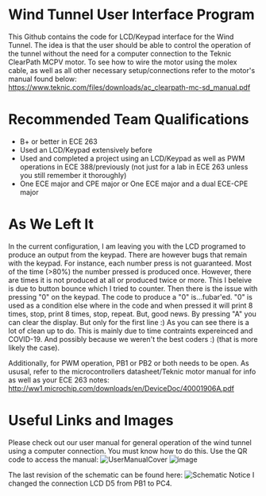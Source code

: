 # Wind Tunnel User Interface Program
This Github contains the code for LCD/Keypad interface for the Wind Tunnel.
The idea is that the user should be able to control the operation of the tunnel without
the need for a computer connection to the Teknic ClearPath MCPV motor. 
To see how to wire the motor using the molex cable, as well as all other necessary setup/connections
refer to the motor's manual found below:
https://www.teknic.com/files/downloads/ac_clearpath-mc-sd_manual.pdf

# Recommended Team Qualifications
* B+ or better in ECE 263
* Used an LCD/Keypad extensively before
* Used and completed a project using an LCD/Keypad as well as PWM operations in ECE 388/previously
(not just for a lab in ECE 263 unless you still remember it thoroughly)
* One ECE major and CPE major or One ECE major and a dual ECE-CPE major

# As We Left It
In the current configuration, I am leaving you with the LCD programed to produce an output from the keypad.
There are however bugs that remain with the keypad. For instance, each number press is not guaranteed. 
Most of the time (>80%) the number pressed is produced once. However, there are times it is not produced at all
or produced twice or more. This I beleive is due to button bounce which I tried to counter. Then there is the issue
with pressing "0" on the keypad. The code to produce a "0" is...fubar'ed. "0" is used as a condition else where in the code
and when pressed it will print 8 times, stop, print 8 times, stop, repeat. But, good news. By pressing "A" you can clear the display.
But only for the first line :) As you can see there is a lot of clean up to do. This is mainly due to time contraints expereinced and COVID-19.
And possibly because we weren't the best coders :) (that is more likely the case).

Additionally, for PWM operation, PB1 or PB2 or both needs to be open. As ususal, refer to the microcontrollers datasheet/Teknic motor manual for info 
as well as your ECE 263 notes:
http://ww1.microchip.com/downloads/en/DeviceDoc/40001906A.pdf

# Useful Links and Images
Please check out our user manual for general operation of the wind tunnel using a computer connection. You must know how to do this. Use the QR code to access the manual:
![UserManualCover](https://user-images.githubusercontent.com/46977434/116702238-d9407200-a996-11eb-95f6-5137b7dac163.PNG)
![image](https://user-images.githubusercontent.com/46977434/116702362-fd03b800-a996-11eb-91af-5c83eb606173.png)

The last revision of the schematic can be found here:
![Schematic](https://user-images.githubusercontent.com/46977434/116702538-3805eb80-a997-11eb-8f58-c7fd30297ea6.png)
Notice I changed the connection LCD D5 from PB1 to PC4. 
